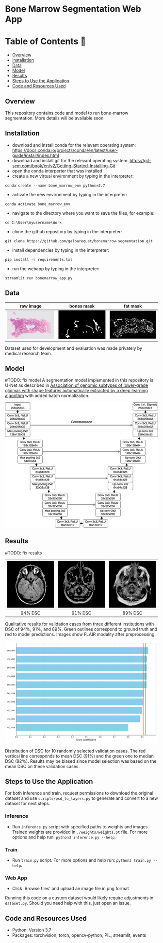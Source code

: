 # Bone Marrow Segmentation Web App

Table of Contents :bookmark_tabs:
=================
- [Overview](#overview)
- [Installation](#installation)
- [Data](#data)
- [Model](#model)
- [Results](#results)
- [Steps to Use the Application](#steps-to-use-the-application)
- [Code and Resources Used](#code-and-resources-used)

## Overview
This repository contains code and model to run bone-marrow segmentation. More details will be available soon.

## Installation
- download and install conda for the relevant operating system:
https://docs.conda.io/projects/conda/en/latest/user-guide/install/index.html
- download and install git for the relevant operating system:
https://git-scm.com/book/en/v2/Getting-Started-Installing-Git
- open the conda interperter that was installed
- create a new virtual environment by typing in the interpreter:
```
conda create --name bone_marrow_env python=3.7
```

- activate the new environment by typing in the interpreter:
```
conda activate bone_marrow_env
```

- navigate to the directory where you want to save the files, for example:
```
cd C:\User\myusername\Work
```

- clone the github repository by typing in the interpreter:
```
git clone https://github.com/galbarequet/bonemarrow-segmentation.git
```

- install dependencies by typing in the interpreter:
```
pip install -r requirements.txt
```

- run the webapp by typing in the interpreter:
```
streamlit run bonemarrow_app.py
```

## Data

| raw image | bones mask | fat mask |
|:-------:|:-------:|:-------:|
|![raw](./assets/raw%201%20(1).png)|![bones](./assets/bones%201%20(1).png)|![fat](./assets/fat%201%20(1).png)|

Dataset used for development and evaluation was made privately by medical research team.


## Model

#TODO: fix model
A segmentation model implemented in this repository is U-Net as described in [Association of genomic subtypes of lower-grade gliomas with shape features automatically extracted by a deep learning algorithm](https://doi.org/10.1016/j.compbiomed.2019.05.002) with added batch normalization.

![unet](./assets/unet.png)

## Results

#TODO: fix results

|![TCGA_DU_6404_19850629](./assets/TCGA_DU_6404_19850629.gif)|![TCGA_HT_7879_19981009](./assets/TCGA_HT_7879_19981009.gif)|![TCGA_CS_4944_20010208](./assets/TCGA_CS_4944_20010208.gif)|
|:-------:|:-------:|:-------:|
| 94% DSC | 91% DSC | 89% DSC |

Qualitative results for validation cases from three different institutions with DSC of 94%, 91%, and 89%.
Green outlines correspond to ground truth and red to model predictions.
Images show FLAIR modality after preprocessing. 

![dsc](./assets/dsc.png)

Distribution of DSC for 10 randomly selected validation cases.
The red vertical line corresponds to mean DSC (91%) and the green one to median DSC (92%).
Results may be biased since model selection was based on the mean DSC on these validation cases.

## Steps to Use the Application

For both inference and train, request permissions to download the original dataset and use `scripts/psd_to_layers.py` to generate and convert to a new dataset for next steps.

### inference

- Run `inference.py` script with specified paths to weights and images. Trained weights are provided in `./weights/weights.pt` file. For more options and help run: `python3 inference.py --help`.

### Train

- Run `train.py` script. For more options and help run: `python3 train.py --help`.

### Web App

- Click 'Browse files' and upload an image file in png format

Running this code on a custom dataset would likely require adjustments in `dataset.py`.
Should you need help with this, just open an issue.

## Code and Resources Used
- Python: Version 3.7
- Packages: torchvision, torch, opencv-python, PIL, streamlit, events 
